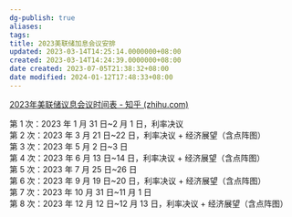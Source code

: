 ```yaml
---
dg-publish: true
aliases: 
tags: 
title: 2023美联储加息会议安排
updated: 2023-03-14T14:25:14.0000000+08:00
created: 2023-03-14T14:24:39.0000000+08:00
date created: 2023-07-05T21:38:32+08:00
date modified: 2024-01-12T17:48:33+08:00
---
```


[2023年美联储议息会议时间表 - 知乎 (zhihu.com)](https://zhuanlan.zhihu.com/p/591253806)

第 1 次：2023 年 1 月 31 日\~2 月 1 日，利率决议  
第 2 次：2023 年 3 月 21 日\~22 日，利率决议 + 经济展望（含点阵图）  
第 3 次：2023 年 5 月 2 日\~3 日  
第 4 次：2023 年 6 月 13 日\~14 日，利率决议 + 经济展望（含点阵图）  
第 5 次：2023 年 7 月 25 日\~26 日  
第 6 次：2023 年 9 月 19 日\~20 日，利率决议 + 经济展望（含点阵图）  
第 7 次：2023 年 10 月 31 日\~11 月 1 日  
第 8 次：2023 年 12 月 12 日\~12 月 13 日，利率决议 + 经济展望（含点阵图）

